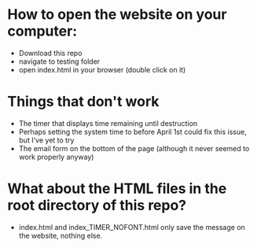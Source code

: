 # How to open the website on your computer:
- Download this repo
- navigate to testing folder 
- open index.html in your browser (double click on it)


# Things that don't work
- The timer that displays time remaining until destruction
- Perhaps setting the system time to before April 1st could fix this issue, but I've yet to try
- The email form on the bottom of the page (although it never seemed to work properly anyway)

# What about the HTML files in the root directory of this repo?
- index.html and index_TIMER_NOFONT.html only save the message on the website, nothing else.
